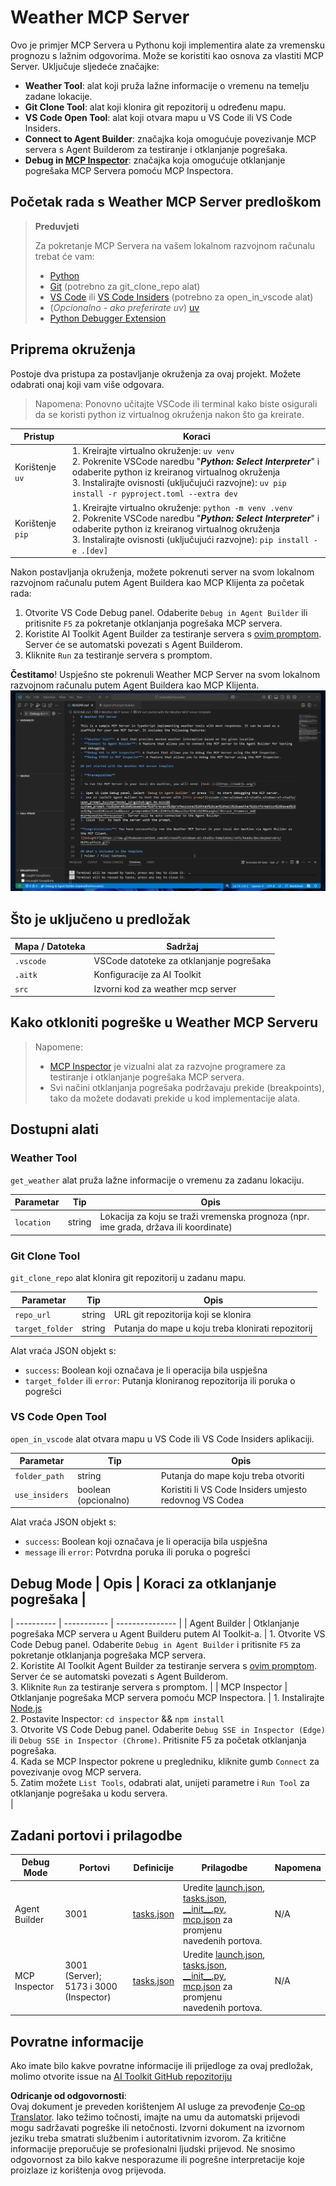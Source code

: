 <!--
CO_OP_TRANSLATOR_METADATA:
{
  "original_hash": "a3f252a62f059360855de5331a575898",
  "translation_date": "2025-07-14T09:04:12+00:00",
  "source_file": "10-StreamliningAIWorkflowsBuildingAnMCPServerWithAIToolkit/lab4/code/github_mcp_server/README.md",
  "language_code": "hr"
}
-->
# Weather MCP Server

Ovo je primjer MCP Servera u Pythonu koji implementira alate za vremensku prognozu s lažnim odgovorima. Može se koristiti kao osnova za vlastiti MCP Server. Uključuje sljedeće značajke:

- **Weather Tool**: alat koji pruža lažne informacije o vremenu na temelju zadane lokacije.
- **Git Clone Tool**: alat koji klonira git repozitorij u određenu mapu.
- **VS Code Open Tool**: alat koji otvara mapu u VS Code ili VS Code Insiders.
- **Connect to Agent Builder**: značajka koja omogućuje povezivanje MCP servera s Agent Builderom za testiranje i otklanjanje pogrešaka.
- **Debug in [MCP Inspector](https://github.com/modelcontextprotocol/inspector)**: značajka koja omogućuje otklanjanje pogrešaka MCP Servera pomoću MCP Inspectora.

## Početak rada s Weather MCP Server predloškom

> **Preduvjeti**
>
> Za pokretanje MCP Servera na vašem lokalnom razvojnom računalu trebat će vam:
>
> - [Python](https://www.python.org/)
> - [Git](https://git-scm.com/) (potrebno za git_clone_repo alat)
> - [VS Code](https://code.visualstudio.com/) ili [VS Code Insiders](https://code.visualstudio.com/insiders/) (potrebno za open_in_vscode alat)
> - (*Opcionalno - ako preferirate uv*) [uv](https://github.com/astral-sh/uv)
> - [Python Debugger Extension](https://marketplace.visualstudio.com/items?itemName=ms-python.debugpy)

## Priprema okruženja

Postoje dva pristupa za postavljanje okruženja za ovaj projekt. Možete odabrati onaj koji vam više odgovara.

> Napomena: Ponovno učitajte VSCode ili terminal kako biste osigurali da se koristi python iz virtualnog okruženja nakon što ga kreirate.

| Pristup | Koraci |
| -------- | ----- |
| Korištenje `uv` | 1. Kreirajte virtualno okruženje: `uv venv` <br>2. Pokrenite VSCode naredbu "***Python: Select Interpreter***" i odaberite python iz kreiranog virtualnog okruženja <br>3. Instalirajte ovisnosti (uključujući razvojne): `uv pip install -r pyproject.toml --extra dev` |
| Korištenje `pip` | 1. Kreirajte virtualno okruženje: `python -m venv .venv` <br>2. Pokrenite VSCode naredbu "***Python: Select Interpreter***" i odaberite python iz kreiranog virtualnog okruženja<br>3. Instalirajte ovisnosti (uključujući razvojne): `pip install -e .[dev]` |

Nakon postavljanja okruženja, možete pokrenuti server na svom lokalnom razvojnom računalu putem Agent Buildera kao MCP Klijenta za početak rada:
1. Otvorite VS Code Debug panel. Odaberite `Debug in Agent Builder` ili pritisnite `F5` za pokretanje otklanjanja pogrešaka MCP servera.
2. Koristite AI Toolkit Agent Builder za testiranje servera s [ovim promptom](../../../../../../../../../../open_prompt_builder). Server će se automatski povezati s Agent Builderom.
3. Kliknite `Run` za testiranje servera s promptom.

**Čestitamo**! Uspješno ste pokrenuli Weather MCP Server na svom lokalnom razvojnom računalu putem Agent Buildera kao MCP Klijenta.  
![DebugMCP](https://raw.githubusercontent.com/microsoft/windows-ai-studio-templates/refs/heads/dev/mcpServers/mcp_debug.gif)

## Što je uključeno u predložak

| Mapa / Datoteka | Sadržaj                                     |
| --------------- | -------------------------------------------- |
| `.vscode`       | VSCode datoteke za otklanjanje pogrešaka    |
| `.aitk`         | Konfiguracije za AI Toolkit                   |
| `src`           | Izvorni kod za weather mcp server             |

## Kako otkloniti pogreške u Weather MCP Serveru

> Napomene:
> - [MCP Inspector](https://github.com/modelcontextprotocol/inspector) je vizualni alat za razvojne programere za testiranje i otklanjanje pogrešaka MCP servera.
> - Svi načini otklanjanja pogrešaka podržavaju prekide (breakpoints), tako da možete dodavati prekide u kod implementacije alata.

## Dostupni alati

### Weather Tool  
`get_weather` alat pruža lažne informacije o vremenu za zadanu lokaciju.

| Parametar | Tip | Opis |
| --------- | --- | ----- |
| `location` | string | Lokacija za koju se traži vremenska prognoza (npr. ime grada, država ili koordinate) |

### Git Clone Tool  
`git_clone_repo` alat klonira git repozitorij u zadanu mapu.

| Parametar | Tip | Opis |
| --------- | --- | ----- |
| `repo_url` | string | URL git repozitorija koji se klonira |
| `target_folder` | string | Putanja do mape u koju treba klonirati repozitorij |

Alat vraća JSON objekt s:  
- `success`: Boolean koji označava je li operacija bila uspješna  
- `target_folder` ili `error`: Putanja kloniranog repozitorija ili poruka o pogrešci

### VS Code Open Tool  
`open_in_vscode` alat otvara mapu u VS Code ili VS Code Insiders aplikaciji.

| Parametar | Tip | Opis |
| --------- | --- | ----- |
| `folder_path` | string | Putanja do mape koju treba otvoriti |
| `use_insiders` | boolean (opcionalno) | Koristiti li VS Code Insiders umjesto redovnog VS Codea |

Alat vraća JSON objekt s:  
- `success`: Boolean koji označava je li operacija bila uspješna  
- `message` ili `error`: Potvrdna poruka ili poruka o pogrešci

## Debug Mode | Opis | Koraci za otklanjanje pogrešaka |
| ---------- | ----------- | --------------- |
| Agent Builder | Otklanjanje pogrešaka MCP servera u Agent Builderu putem AI Toolkit-a. | 1. Otvorite VS Code Debug panel. Odaberite `Debug in Agent Builder` i pritisnite `F5` za pokretanje otklanjanja pogrešaka MCP servera.<br>2. Koristite AI Toolkit Agent Builder za testiranje servera s [ovim promptom](../../../../../../../../../../open_prompt_builder). Server će se automatski povezati s Agent Builderom.<br>3. Kliknite `Run` za testiranje servera s promptom. |
| MCP Inspector | Otklanjanje pogrešaka MCP servera pomoću MCP Inspectora. | 1. Instalirajte [Node.js](https://nodejs.org/)<br> 2. Postavite Inspector: `cd inspector` && `npm install` <br> 3. Otvorite VS Code Debug panel. Odaberite `Debug SSE in Inspector (Edge)` ili `Debug SSE in Inspector (Chrome)`. Pritisnite F5 za početak otklanjanja pogrešaka.<br> 4. Kada se MCP Inspector pokrene u pregledniku, kliknite gumb `Connect` za povezivanje ovog MCP servera.<br> 5. Zatim možete `List Tools`, odabrati alat, unijeti parametre i `Run Tool` za otklanjanje pogrešaka u kodu servera.<br> |

## Zadani portovi i prilagodbe

| Debug Mode | Portovi | Definicije | Prilagodbe | Napomena |
| ---------- | ------- | ---------- | ---------- | -------- |
| Agent Builder | 3001 | [tasks.json](../../../../../../10-StreamliningAIWorkflowsBuildingAnMCPServerWithAIToolkit/lab4/code/github_mcp_server/.vscode/tasks.json) | Uredite [launch.json](../../../../../../10-StreamliningAIWorkflowsBuildingAnMCPServerWithAIToolkit/lab4/code/github_mcp_server/.vscode/launch.json), [tasks.json](../../../../../../10-StreamliningAIWorkflowsBuildingAnMCPServerWithAIToolkit/lab4/code/github_mcp_server/.vscode/tasks.json), [\_\_init\_\_.py](../../../../../../10-StreamliningAIWorkflowsBuildingAnMCPServerWithAIToolkit/lab4/code/github_mcp_server/src/__init__.py), [mcp.json](../../../../../../10-StreamliningAIWorkflowsBuildingAnMCPServerWithAIToolkit/lab4/code/github_mcp_server/.aitk/mcp.json) za promjenu navedenih portova. | N/A |
| MCP Inspector | 3001 (Server); 5173 i 3000 (Inspector) | [tasks.json](../../../../../../10-StreamliningAIWorkflowsBuildingAnMCPServerWithAIToolkit/lab4/code/github_mcp_server/.vscode/tasks.json) | Uredite [launch.json](../../../../../../10-StreamliningAIWorkflowsBuildingAnMCPServerWithAIToolkit/lab4/code/github_mcp_server/.vscode/launch.json), [tasks.json](../../../../../../10-StreamliningAIWorkflowsBuildingAnMCPServerWithAIToolkit/lab4/code/github_mcp_server/.vscode/tasks.json), [\_\_init\_\_.py](../../../../../../10-StreamliningAIWorkflowsBuildingAnMCPServerWithAIToolkit/lab4/code/github_mcp_server/src/__init__.py), [mcp.json](../../../../../../10-StreamliningAIWorkflowsBuildingAnMCPServerWithAIToolkit/lab4/code/github_mcp_server/.aitk/mcp.json) za promjenu navedenih portova. | N/A |

## Povratne informacije

Ako imate bilo kakve povratne informacije ili prijedloge za ovaj predložak, molimo otvorite issue na [AI Toolkit GitHub repozitoriju](https://github.com/microsoft/vscode-ai-toolkit/issues)

**Odricanje od odgovornosti**:  
Ovaj dokument je preveden korištenjem AI usluge za prevođenje [Co-op Translator](https://github.com/Azure/co-op-translator). Iako težimo točnosti, imajte na umu da automatski prijevodi mogu sadržavati pogreške ili netočnosti. Izvorni dokument na izvornom jeziku treba smatrati službenim i autoritativnim izvorom. Za kritične informacije preporučuje se profesionalni ljudski prijevod. Ne snosimo odgovornost za bilo kakve nesporazume ili pogrešne interpretacije koje proizlaze iz korištenja ovog prijevoda.
